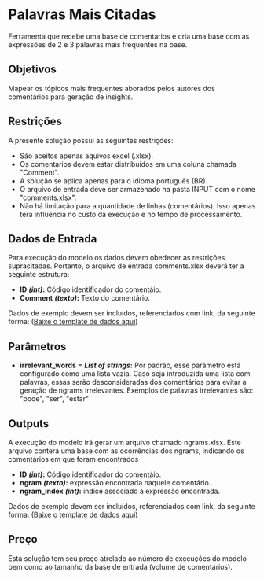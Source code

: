 # Palavras Mais Citadas

Ferramenta que recebe uma base de comentarios e cria uma base com as expressões de 2 e 3 palavras mais frequentes na base.

## Objetivos

Mapear os tópicos mais frequentes aborados pelos autores dos comentários para geração de insights.

## Restrições

A presente solução possui as seguintes restrições:

* São aceitos apenas aquivos excel \(.xlsx\).
* Os comentarios devem estar distribuídos em uma coluna chamada "Comment".
* A solução se aplica apenas para o idioma português \(BR\).
* O arquivo de entrada deve ser armazenado na pasta INPUT com o nome "comments.xlsx".
* Não há limitação para a quantidade de linhas \(comentários\). Isso apenas terá influência no custo da execução e no tempo de processamento.

## Dados de Entrada

Para execução do modelo os dados devem obedecer as restrições supracitadas. Portanto, o arquivo de entrada comments.xlsx deverá ter a seguinte estrutura:

* **ID** _**\(int\)**_**:** Código identificador do comentáio.
* **Comment** _**\(texto\)**_**:** Texto do comentário.

Dados de exemplo devem ser incluídos, referenciados com link, da seguinte forma: \([Baixe o template de dados aqui](https://github.com/VBrain-Visagio/gitbook_documentation/tree/9b29f6c378d48fde2d1e56756f598a1b65c37a55/casos-de-uso/nelpee/palavras-mais-citadas/doc/comments.xlsx)\)

## Parâmetros

* **irrelevant\_words =** _**List of strings**_**:** Por padrão, esse parâmetro está configurado como uma lista vazia. Caso seja introduzida uma lista com palavras, essas serão desconsideradas dos comentários para evitar a geração de ngrams irrelevantes. Exemplos de palavras irrelevantes são: "pode", "ser", "estar"

## Outputs

A execução do modelo irá gerar um arquivo chamado ngrams.xlsx. Este arquivo conterá uma base com as ocorrências dos ngrams, indicando os comentários em que foram encontrados

* **ID** _**\(int\)**_**:** Código identificador do comentáio.
* **ngram** _**\(texto\)**_**:** expressão encontrada naquele comentário.
* **ngram\_index** _**\(int\)**_**:** índice associado à expressão encontrada.

Dados de exemplo devem ser incluídos, referenciados com link, da seguinte forma: \([Baixe o template de dados aqui](https://github.com/VBrain-Visagio/gitbook_documentation/tree/9b29f6c378d48fde2d1e56756f598a1b65c37a55/casos-de-uso/nelpee/palavras-mais-citadas/doc/data_outp.xlsx)\)

## Preço

Esta solução tem seu preço atrelado ao número de execuções do modelo bem como ao tamanho da base de entrada \(volume de comentários\).

